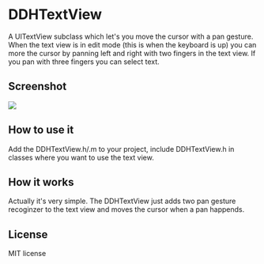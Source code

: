 DDHTextView
===========

A UITextView subclass which let's you move the cursor with a pan gesture. When the text view is in edit mode
(this is when the keyboard is up) you can more the cursor by panning left and right with two fingers in the text view.
If you pan with three fingers you can select text.

Screenshot
----------

![](https://raw.github.com/dasdom/DDHTextView/master/screenshot.png)

How to use it
-------------

Add the DDHTextView.h/.m to your project, include DDHTextView.h in classes where you want to use the text view.

How it works
------------

Actually it's very simple. The DDHTextView just adds two pan gesture recoginzer to the text view and moves
the cursor when a pan happends.

License
-------

MIT license
